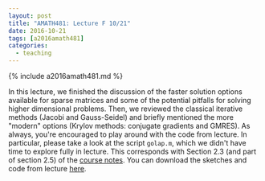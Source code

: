 ```yaml
---
layout: post
title: "AMATH481: Lecture F 10/21"
date: 2016-10-21
tags: [a2016amath481]
categories:
  - teaching
---
```


{% include a2016amath481.md %}

In this lecture, we finished the discussion of
the faster solution options available for sparse matrices
and some of the potential pitfalls for solving
higher dimensional problems. Then, we reviewed the 
classical iterative methods (Jacobi and Gauss-Seidel) and
briefly mentioned the more "modern" options (Krylov methods:
conjugate gradients and GMRES). As always, you're encouraged
to play around with the code from lecture. In particular, please
take a look at the script `golap.m`, which we didn't have time
to explore fully in lecture.
This corresponds with Section 
2.3 (and part of section 2.5) of the 
[course notes](/teaching/courses/uw-amath-481-a-2016/resources/581-notes-kutz.pdf). You can download
the sketches and code from lecture [here](/teaching/courses/uw-amath-481-a-2016/resources/lec-10-21.zip).
